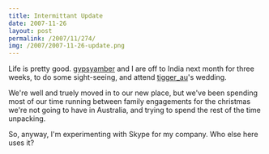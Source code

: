 ```yaml
---
title: Intermittant Update
date: 2007-11-26
layout: post
permalink: /2007/11/274/
img: /2007/2007-11-26-update.png
---
```

Life is pretty good. <a href="http://gypsyamber.livejournal.com/" class="lj-user">gypsyamber</a> and I are off to India next month for three weeks, to do some sight-seeing, and attend <a href="http://tigger_au.livejournal.com/" class="lj-user">tigger_au</a>'s wedding. </p>

We're well and truely moved in to our new place, but we've been spending most of our time running between family engagements for the christmas we're not going to have in Australia, and trying to spend the rest of the time unpacking.

So, anyway, I'm experimenting with Skype for my company. Who else here uses it?
